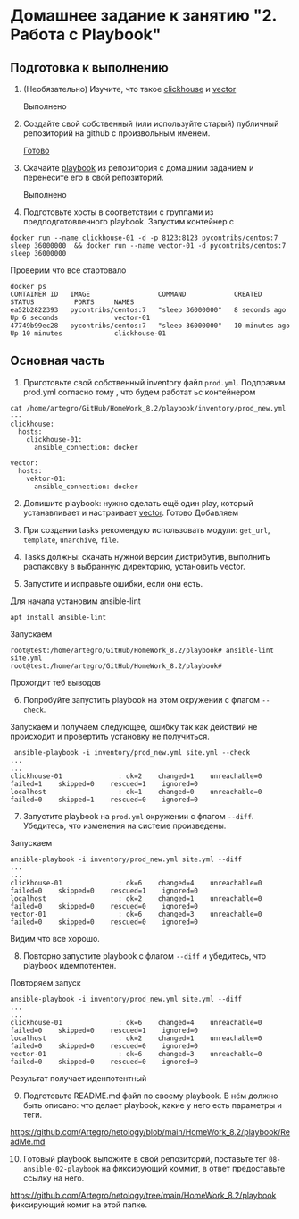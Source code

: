 # Домашнее задание к занятию "2. Работа с Playbook"

## Подготовка к выполнению

1. (Необязательно) Изучите, что такое [clickhouse](https://www.youtube.com/watch?v=fjTNS2zkeBs) и [vector](https://www.youtube.com/watch?v=CgEhyffisLY)

    Выполнено

2. Создайте свой собственный (или используйте старый) публичный репозиторий на github с произвольным именем.

    [Готово](https://github.com/Artegro/netology/tree/main/HomeWork_8.2)

3. Скачайте [playbook](./playbook/) из репозитория с домашним заданием и перенесите его в свой репозиторий.

    Выполнено
    
4. Подготовьте хосты в соответствии с группами из предподготовленного playbook.
Запустим контейнер с
```
docker run --name clickhouse-01 -d -p 8123:8123 pycontribs/centos:7 sleep 36000000  && docker run --name vector-01 -d pycontribs/centos:7 sleep 36000000
```
Проверим что все стартовало
```
docker ps
CONTAINER ID   IMAGE                 COMMAND            CREATED          STATUS          PORTS     NAMES
ea52b2822393   pycontribs/centos:7   "sleep 36000000"   8 seconds ago    Up 6 seconds              vector-01
47749b99ec28   pycontribs/centos:7   "sleep 36000000"   10 minutes ago   Up 10 minutes             clickhouse-01
```

## Основная часть

1. Приготовьте свой собственный inventory файл `prod.yml`.
Подправим prod.yml согласно тому , что будем работат ьс контейнером
```
cat /home/artegro/GitHub/HomeWork_8.2/playbook/inventory/prod_new.yml
---
clickhouse:
  hosts:
    clickhouse-01:
      ansible_connection: docker

vector:
  hosts:
    vektor-01:
      ansible_connection: docker
```
2. Допишите playbook: нужно сделать ещё один play, который устанавливает и настраивает [vector](https://vector.dev).
Готово
Добавляем

3. При создании tasks рекомендую использовать модули: `get_url`, `template`, `unarchive`, `file`.
4. Tasks должны: скачать нужной версии дистрибутив, выполнить распаковку в выбранную директорию, установить vector.
5. Запустите и исправьте ошибки, если они есть.

Для начала установим ansible-lint
```
apt install ansible-lint
```
Запускаем
```
root@test:/home/artegro/GitHub/HomeWork_8.2/playbook# ansible-lint site.yml
root@test:/home/artegro/GitHub/HomeWork_8.2/playbook#
```
Прохогдит теб выводов

6. Попробуйте запустить playbook на этом окружении с флагом `--check`.

Запускаем и получаем следующее, ошибку так как действий не происходит и провертить установку не получиться.
```
 ansible-playbook -i inventory/prod_new.yml site.yml --check
...
...
clickhouse-01              : ok=2    changed=1    unreachable=0    failed=1    skipped=0    rescued=1    ignored=0   
localhost                  : ok=1    changed=0    unreachable=0    failed=0    skipped=1    rescued=0    ignored=0 
```
7. Запустите playbook на `prod.yml` окружении с флагом `--diff`. Убедитесь, что изменения на системе произведены.

Запускаем
```
ansible-playbook -i inventory/prod_new.yml site.yml --diff
...
...
clickhouse-01              : ok=6    changed=4    unreachable=0    failed=0    skipped=0    rescued=1    ignored=0   
localhost                  : ok=2    changed=1    unreachable=0    failed=0    skipped=0    rescued=0    ignored=0   
vector-01                  : ok=6    changed=3    unreachable=0    failed=0    skipped=0    rescued=0    ignored=0   
```
Видим что все хорошо.

8. Повторно запустите playbook с флагом `--diff` и убедитесь, что playbook идемпотентен.

Повторяем запуск
```
ansible-playbook -i inventory/prod_new.yml site.yml --diff
...
...
clickhouse-01              : ok=6    changed=4    unreachable=0    failed=0    skipped=0    rescued=1    ignored=0   
localhost                  : ok=2    changed=1    unreachable=0    failed=0    skipped=0    rescued=0    ignored=0   
vector-01                  : ok=6    changed=3    unreachable=0    failed=0    skipped=0    rescued=0    ignored=0   

```
Результат получает иденпотентный

9. Подготовьте README.md файл по своему playbook. В нём должно быть описано: что делает playbook, какие у него есть параметры и теги.

https://github.com/Artegro/netology/blob/main/HomeWork_8.2/playbook/ReadMe.md

10. Готовый playbook выложите в свой репозиторий, поставьте тег `08-ansible-02-playbook` на фиксирующий коммит, в ответ предоставьте ссылку на него.

https://github.com/Artegro/netology/tree/main/HomeWork_8.2/playbook   фиксирующий комит на этой папке.

